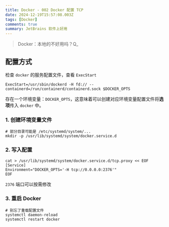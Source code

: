 ```yaml
---
title: Docker - 002 Docker 配置 TCP
date: 2024-12-19T15:57:08.003Z
tags: [Docker]
comments: true
summary: JetBrains 软件上好用
---
```


> Docker：本地的不好用吗？Q\_

## 配置方式

检查 `docker` 的服务配置文件，查看 `ExecStart`

```shell
ExecStart=/usr/sbin/dockerd -H fd:// --containerd=/run/containerd/containerd.sock $DOCKER_OPTS
```

存在一个环境变量：`DOCKER_OPTS`，这意味着可以创建对应环境变量配置文件将**选项**传入 `docker` 中。

### 1. 创建环境变量文件

```shell
# 部分目录可能是 /etc/systemd/system/...
mkdir -p /usr/lib/systemd/system/docker.service.d
```

### 2. 写入配置

```shell
cat > /usr/lib/systemd/system/docker.service.d/tcp.proxy << EOF
[Service]
Environment="DOCKER_OPTS='-H tcp://0.0.0.0:2376'"
EOF
```

`2376` 端口可以按需修改

### 3. 重启 Docker

```shell
# 别忘了重载配置文件
systemctl daemon-reload
systemctl restart docker
```
